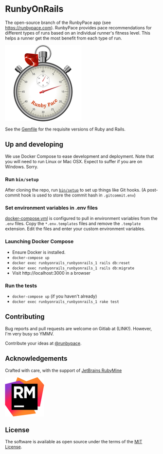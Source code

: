 # RunbyOnRails
The open-source branch of the RunbyPace app (see https://runbypace.com). RunbyPace provides pace recommendations for different types of runs based on an individual runner's fitness level. This helps a runner get the most benefit from each type of run.

[![RunbyPace logo](runbypace_logo.png)](https://runbypace.com)

See the [Gemfile](Gemfile) for the requisite versions of Ruby and Rails.

## Up and developing
We use Docker Compose to ease development and deployment. Note that you will need to run Linux or Mac OSX. Expect to suffer if you are on Windows. Sorry.

### Run `bin/setup`
After cloning the repo, run [`bin/setup`](bin/setup) to set up things like Git hooks. (A post-commit hook is used to store the commit hash in `.gitcommit.env`)

### Set environment variables in .env files
[docker-compose.yml](docker-compose.yml) is configured to pull in environment variables from the `.env` files. Copy the `*.env.templates` files and remove the `.template` extension. Edit the files and enter your custom environment variables.

### Launching Docker Compose
* Ensure Docker is installed.
* `docker-compose up`
* `docker exec runbyonrails_runbyonrails_1 rails db:reset`
* `docker exec runbyonrails_runbyonrails_1 rails db:migrate`
* Visit http://localhost:3000 in a browser

### Run the tests
* `docker-compose up` (if you haven't already)
* `docker exec runbyonrails_runbyonrails_1 rake test`

## Contributing

Bug reports and pull requests are welcome on Gitlab at (LINK!). However, I'm very busy so YMMV.

Contribute your ideas at [@runbypace](https://twitter.com/runbypace).

## Acknowledgements

Crafted with care, with the support of [JetBrains RubyMine](https://www.jetbrains.com/ruby/)

[![RubyMine logo](rubymine.png)](https://www.jetbrains.com/ruby/)


## License

The software is available as open source under the terms of the [MIT License](http://opensource.org/licenses/MIT).
